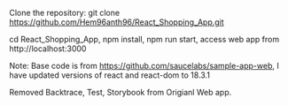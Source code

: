 Clone the repository: git clone https://github.com/Hem96anth96/React_Shopping_App.git

cd React_Shopping_App,
npm install,
npm run start, access web app from 
http://localhost:3000

Note: Base code is from https://github.com/saucelabs/sample-app-web, 
I have updated versions of react and react-dom to 18.3.1 

Removed Backtrace, Test, Storybook from Origianl Web app.
